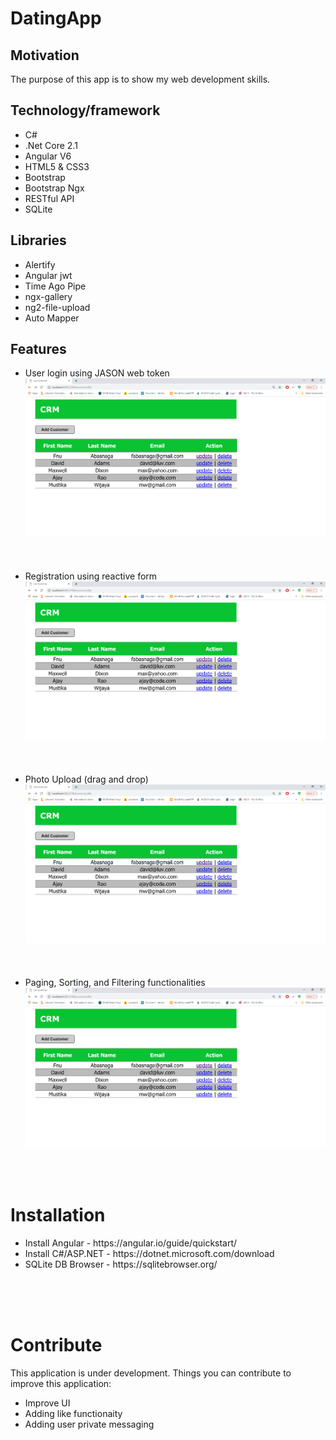 <h1>DatingApp</h1>


<h2>Motivation</h2>
The purpose of this app is to show my web development skills.

<h2>Technology/framework</h2>
<ul>
  <li>C#</li>
  <li>.Net Core 2.1</li>
  <li>Angular V6</li>
  <li>HTML5 & CSS3</li>
  <li>Bootstrap</li>
  <li>Bootstrap Ngx</li>
  <li>RESTful API</li>
  <li>SQLite</li>
</ul>

<h2>Libraries</h2>
<ul>
  <li>Alertify</li>
  <li>Angular jwt</li>
  <li>Time Ago Pipe</li>
  <li>ngx-gallery</li>
  <li>ng2-file-upload</li>
  <li>Auto Mapper</li>
</ul>

<h2>Features</h2>
<ul>
  <li>User login using JASON web token</li>
  <img src="https://github.com/FMasnaga/CRM/blob/master/img/customer%20list.png">
  <br/>
  <br/>
  <br/>
  <br/>
  
  <li>Registration using reactive form</li>
  <img src="https://github.com/FMasnaga/CRM/blob/master/img/customer%20list.png">
  <br/>
  <br/>
  <br/>
  <br/>
  
  <li>Photo Upload (drag and drop)</li>
  <img src="https://github.com/FMasnaga/CRM/blob/master/img/customer%20list.png">
  <br/>
  <br/>
  <br/>
  <br/>
  
  <li>Paging, Sorting, and Filtering functionalities</li>
  <img src="https://github.com/FMasnaga/CRM/blob/master/img/customer%20list.png">
  <br/>
  <br/>
  <br/>
  <br/>
</ul>



<h1>Installation</h1>
<ul>
	<li>Install Angular - https://angular.io/guide/quickstart/</li>
	<li>Install C#/ASP.NET - https://dotnet.microsoft.com/download</li>
	<li>SQLite DB Browser - https://sqlitebrowser.org/</li>
</ul>
<br/>
<br/>
<br/>
  
<h1>Contribute</h1>
<p>This application is under development. Things you can contribute to improve this application:</p>
<ul>
  <li>Improve UI</li>
  <li>Adding like functionaity</li>
  <li>Adding user private messaging</li>
</ul>
